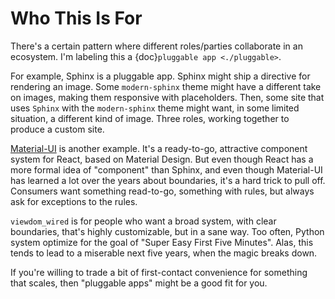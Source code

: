 # Who This Is For

There's a certain pattern where different roles/parties collaborate in an ecosystem.
I'm labeling this a {doc}`pluggable app <./pluggable>`.

For example, Sphinx is a pluggable app.
Sphinx might ship a directive for rendering an image.
Some ``modern-sphinx`` theme might have a different take on images, making them responsive with placeholders.
Then, some site that uses ``Sphinx`` with the ``modern-sphinx`` theme might want, in some limited situation, a different kind of image.
Three roles, working together to produce a custom site.

[Material-UI](https://material-ui.com>) is another example.
It's a ready-to-go, attractive component system for React, based on Material Design.
But even though React has a more formal idea of "component" than Sphinx, and even though Material-UI has learned a lot over the years about boundaries, it's a hard trick to pull off.
Consumers want something read-to-go, something with rules, but always ask for exceptions to the rules.

`viewdom_wired` is for people who want a broad system, with clear boundaries, that's highly customizable, but in a sane way.
Too often, Python system optimize for the goal of "Super Easy First Five Minutes".
Alas, this tends to lead to a miserable next five years, when the magic breaks down.

If you're willing to trade a bit of first-contact convenience for something that scales, then "pluggable apps" might be a good fit for you.
